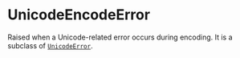 # UnicodeEncodeError

Raised when a Unicode-related error occurs during encoding. It is a subclass of [`UnicodeError`](/exceptions/UnicodeError.md).
